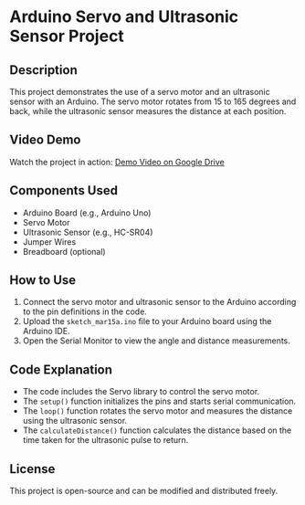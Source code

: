 # Arduino Servo and Ultrasonic Sensor Project

## Description
This project demonstrates the use of a servo motor and an ultrasonic sensor with an Arduino. The servo motor rotates from 15 to 165 degrees and back, while the ultrasonic sensor measures the distance at each position.

## Video Demo  
Watch the project in action: [Demo Video on Google Drive](https://drive.google.com/file/d/1AbJ07L5LqTsaWs8NobULOagLe_9K4Cm3/view?usp=sharing)


## Components Used
- Arduino Board (e.g., Arduino Uno)
- Servo Motor
- Ultrasonic Sensor (e.g., HC-SR04)
- Jumper Wires
- Breadboard (optional)

## How to Use
1. Connect the servo motor and ultrasonic sensor to the Arduino according to the pin definitions in the code.
2. Upload the `sketch_mar15a.ino` file to your Arduino board using the Arduino IDE.
3. Open the Serial Monitor to view the angle and distance measurements.

## Code Explanation
- The code includes the Servo library to control the servo motor.
- The `setup()` function initializes the pins and starts serial communication.
- The `loop()` function rotates the servo motor and measures the distance using the ultrasonic sensor.
- The `calculateDistance()` function calculates the distance based on the time taken for the ultrasonic pulse to return.

## License
This project is open-source and can be modified and distributed freely.
